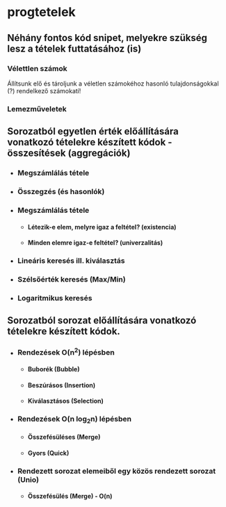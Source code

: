 # progtetelek
## Néhány fontos kód snipet, melyekre szükség lesz a tételek futtatásához (is) 
### Vélettlen számok
Állítsunk elő és tároljunk a véletlen számokéhoz hasonló tulajdonságokkal (?) rendelkező számokatí!
### Lemezműveletek
## Sorozatból egyetlen érték előállítására vonatkozó tételekre készített kódok - összesítések (aggregációk)
- ### Megszámlálás tétele
- ### Összegzés (és hasonlók) 
- ### Megszámlálás tétele
  * #### Létezik-e elem, melyre igaz a feltétel? (existencia)
  * #### Minden elemre igaz-e feltétel? (univerzalitás) 
- ### Lineáris keresés ill. kiválasztás
- ### Szélsőérték keresés (Max/Min)
- ### Logaritmikus keresés
## Sorozatból sorozat előállítására vonatkozó tételekre készített kódok.
- ### Rendezések O(n<sup>2</sup>) lépésben
  * #### Buborék (Bubble)
  * #### Beszúrásos (Insertion)
  * #### Kiválasztásos (Selection)
- ### Rendezések O(n log<sub>2</sub>n) lépésben
  * #### Összefésüléses (Merge)
  * #### Gyors (Quick)
- ### Rendezett sorozat elemeiből egy közös rendezett sorozat (Unio)
  * #### Összefésülés (Merge) - O(n)



